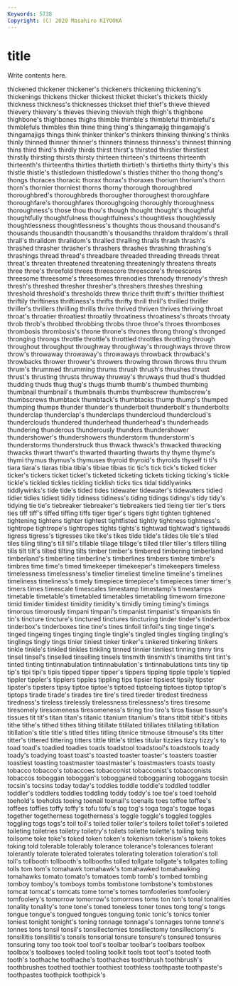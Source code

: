 ```yaml
---
Keywords: 5738
Copyright: (C) 2020 Masahiro KIYOOKA
---
```


# title

Write contents here.

thickened thickener thickener's thickeners thickening
thickening's thickenings thickens thicker thickest thicket thicket's thickets thickly thickness
thickness's thicknesses thickset thief thief's thieve thieved thievery thievery's thieves
thieving thievish thigh thigh's thighbone thighbone's thighbones thighs thimble thimble's
thimbleful thimbleful's thimblefuls thimbles thin thine thing thing's thingamajig thingamajig's
thingamajigs things think thinker thinker's thinkers thinking thinking's thinks thinly
thinned thinner thinner's thinners thinness thinness's thinnest thinning thins third
third's thirdly thirds thirst thirst's thirsted thirstier thirstiest thirstily thirsting
thirsts thirsty thirteen thirteen's thirteens thirteenth thirteenth's thirteenths thirties thirtieth
thirtieth's thirtieths thirty thirty's this thistle thistle's thistledown thistledown's thistles
thither tho thong thong's thongs thoraces thoracic thorax thorax's thoraxes
thorium thorium's thorn thorn's thornier thorniest thorns thorny thorough thoroughbred
thoroughbred's thoroughbreds thorougher thoroughest thoroughfare thoroughfare's thoroughfares thoroughgoing thoroughly thoroughness
thoroughness's those thou thou's though thought thought's thoughtful thoughtfully thoughtfulness
thoughtfulness's thoughtless thoughtlessly thoughtlessness thoughtlessness's thoughts thous thousand thousand's thousands
thousandth thousandth's thousandths thraldom thraldom's thrall thrall's thralldom thralldom's thralled
thralling thralls thrash thrash's thrashed thrasher thrasher's thrashers thrashes thrashing
thrashing's thrashings thread thread's threadbare threaded threading threads threat threat's
threaten threatened threatening threateningly threatens threats three three's threefold threes
threescore threescore's threescores threesome threesome's threesomes threnodies threnody threnody's thresh
thresh's threshed thresher thresher's threshers threshes threshing threshold threshold's thresholds
threw thrice thrift thrift's thriftier thriftiest thriftily thriftiness thriftiness's thrifts
thrifty thrill thrill's thrilled thriller thriller's thrillers thrilling thrills thrive
thrived thriven thrives thriving throat throat's throatier throatiest throatily throatiness
throatiness's throats throaty throb throb's throbbed throbbing throbs throe throe's
throes thromboses thrombosis thrombosis's throne throne's thrones throng throng's thronged
thronging throngs throttle throttle's throttled throttles throttling through throughout throughput
throughway throughway's throughways throve throw throw's throwaway throwaway's throwaways throwback
throwback's throwbacks thrower thrower's throwers throwing thrown throws thru thrum
thrum's thrummed thrumming thrums thrush thrush's thrushes thrust thrust's thrusting
thrusts thruway thruway's thruways thud thud's thudded thudding thuds thug
thug's thugs thumb thumb's thumbed thumbing thumbnail thumbnail's thumbnails thumbs
thumbscrew thumbscrew's thumbscrews thumbtack thumbtack's thumbtacks thump thump's thumped thumping
thumps thunder thunder's thunderbolt thunderbolt's thunderbolts thunderclap thunderclap's thunderclaps thundercloud
thundercloud's thunderclouds thundered thunderhead thunderhead's thunderheads thundering thunderous thunderously thunders
thundershower thundershower's thundershowers thunderstorm thunderstorm's thunderstorms thunderstruck thus thwack thwack's
thwacked thwacking thwacks thwart thwart's thwarted thwarting thwarts thy thyme
thyme's thymi thymus thymus's thymuses thyroid thyroid's thyroids thyself ti
ti's tiara tiara's tiaras tibia tibia's tibiae tibias tic tic's
tick tick's ticked ticker ticker's tickers ticket ticket's ticketed ticketing
tickets ticking ticking's tickle tickle's tickled tickles tickling ticklish ticks
tics tidal tiddlywinks tiddlywinks's tide tide's tided tides tidewater tidewater's
tidewaters tidied tidier tidies tidiest tidily tidiness tidiness's tiding tidings
tidings's tidy tidy's tidying tie tie's tiebreaker tiebreaker's tiebreakers tied
tieing tier tier's tiers ties tiff tiff's tiffed tiffing tiffs
tiger tiger's tigers tight tighten tightened tightening tightens tighter tightest
tightfisted tightly tightness tightness's tightrope tightrope's tightropes tights tights's tightwad
tightwad's tightwads tigress tigress's tigresses tike tike's tikes tilde tilde's
tildes tile tile's tiled tiles tiling tiling's till till's tillable
tillage tillage's tilled tiller tiller's tillers tilling tills tilt tilt's
tilted tilting tilts timber timber's timbered timbering timberland timberland's timberline
timberline's timberlines timbers timbre timbre's timbres time time's timed timekeeper
timekeeper's timekeepers timeless timelessness timelessness's timelier timeliest timeline timeline's timelines
timeliness timeliness's timely timepiece timepiece's timepieces timer timer's timers times
timescale timescales timestamp timestamp's timestamps timetable timetable's timetabled timetables timetabling
timeworn timezone timid timider timidest timidity timidity's timidly timing timing's
timings timorous timorously timpani timpani's timpanist timpanist's timpanists tin tin's
tincture tincture's tinctured tinctures tincturing tinder tinder's tinderbox tinderbox's tinderboxes
tine tine's tines tinfoil tinfoil's ting tinge tinge's tinged tingeing
tinges tinging tingle tingle's tingled tingles tingling tingling's tinglings tingly
tings tinier tiniest tinker tinker's tinkered tinkering tinkers tinkle tinkle's
tinkled tinkles tinkling tinned tinnier tinniest tinning tinny tins tinsel
tinsel's tinselled tinselling tinsels tinsmith tinsmith's tinsmiths tint tint's tinted
tinting tintinnabulation tintinnabulation's tintinnabulations tints tiny tip tip's tipi tipi's
tipis tipped tipper tipper's tippers tipping tipple tipple's tippled tippler
tippler's tipplers tipples tippling tips tipsier tipsiest tipsily tipster tipster's
tipsters tipsy tiptoe tiptoe's tiptoed tiptoeing tiptoes tiptop tiptop's tiptops
tirade tirade's tirades tire tire's tired tireder tiredest tiredness tiredness's
tireless tirelessly tirelessness tirelessness's tires tiresome tiresomely tiresomeness tiresomeness's tiring
tiro tiro's tiros tissue tissue's tissues tit tit's titan titan's
titanic titanium titanium's titans titbit titbit's titbits tithe tithe's tithed
tithes tithing titillate titillated titillates titillating titillation titillation's title title's
titled titles titling titmice titmouse titmouse's tits titter titter's tittered
tittering titters tittle tittle's tittles titular tizzies tizzy tizzy's to
toad toad's toadied toadies toads toadstool toadstool's toadstools toady toady's
toadying toast toast's toasted toaster toaster's toasters toastier toastiest toasting
toastmaster toastmaster's toastmasters toasts toasty tobacco tobacco's tobaccoes tobacconist tobacconist's
tobacconists tobaccos toboggan toboggan's tobogganed tobogganing toboggans tocsin tocsin's tocsins
today today's toddies toddle toddle's toddled toddler toddler's toddlers toddles
toddling toddy toddy's toe toe's toed toehold toehold's toeholds toeing
toenail toenail's toenails toes toffee toffee's toffees toffies toffy toffy's
tofu tofu's tog tog's toga toga's togae togas together togetherness
togetherness's toggle toggle's toggled toggles toggling togs togs's toil toil's
toiled toiler toiler's toilers toilet toilet's toileted toileting toiletries toiletry
toiletry's toilets toilette toilette's toiling toils toilsome toke toke's toked
token token's tokenism tokenism's tokens tokes toking told tolerable tolerably
tolerance tolerance's tolerances tolerant tolerantly tolerate tolerated tolerates tolerating toleration
toleration's toll toll's tollbooth tollbooth's tollbooths tolled tollgate tollgate's tollgates
tolling tolls tom tom's tomahawk tomahawk's tomahawked tomahawking tomahawks tomato
tomato's tomatoes tomb tomb's tombed tombing tomboy tomboy's tomboys tombs
tombstone tombstone's tombstones tomcat tomcat's tomcats tome tome's tomes tomfooleries
tomfoolery tomfoolery's tomorrow tomorrow's tomorrows toms ton ton's tonal tonalities
tonality tonality's tone tone's toned toneless toner tones tong tong's
tongs tongue tongue's tongued tongues tonguing tonic tonic's tonics tonier
toniest tonight tonight's toning tonnage tonnage's tonnages tonne tonne's tonnes
tons tonsil tonsil's tonsillectomies tonsillectomy tonsillectomy's tonsillitis tonsillitis's tonsils tonsorial
tonsure tonsure's tonsured tonsures tonsuring tony too took tool tool's
toolbar toolbar's toolbars toolbox toolbox's toolboxes tooled tooling toolkit tools
toot toot's tooted tooth tooth's toothache toothache's toothaches toothbrush toothbrush's
toothbrushes toothed toothier toothiest toothless toothpaste toothpaste's toothpastes toothpick toothpick's
